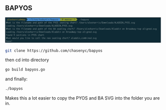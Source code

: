 ## BAPYOS

![screenshot](/assets/screenshot.png)

```sh
git clone https://github.com/chasenyc/bapyos
```

then cd into directory

```sh
go build bapyos.go
```

and finally:

```sh
./bapyos
```

Makes this a lot easier to copy the PYOS and BA SVG into the folder you are in.